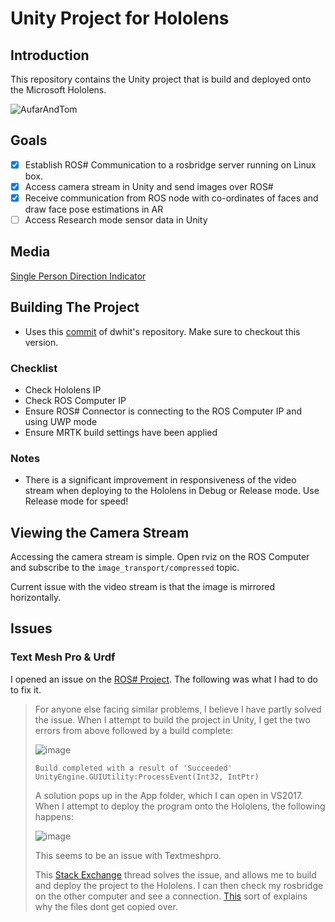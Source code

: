 # Unity Project for Hololens

## Introduction

This repository contains the Unity project that is build and deployed onto the Microsoft Hololens.

![AufarAndTom](https://github.com/alaksana96/fyp_hololens_unity/Media/aufarandtom.png "Aufar And Tom :)")

## Goals

* [x] Establish ROS# Communication to a rosbridge server running on Linux box.
* [x] Access camera stream in Unity and send images over ROS#
* [x] Receive communication from ROS node with co-ordinates of faces and draw face pose estimations in AR
* [ ] Access Research mode sensor data in Unity

## Media
[Single Person Direction Indicator](https://www.youtube.com/watch?v=IjQO026pxQg&feature=youtu.be)

## Building The Project

* Uses this [commit](https://github.com/dwhit/ros-sharp/commit/dc55bbae2bb04b946234f969d634a24ba11959af) of dwhit's repository. Make sure to checkout this version.

### Checklist

* Check Hololens IP
* Check ROS Computer IP
* Ensure ROS# Connector is connecting to the ROS Computer IP and using UWP mode
* Ensure MRTK build settings have been applied

### Notes

* There is a significant improvement in responsiveness of the video stream when deploying to the Hololens in Debug or Release mode. Use Release mode for speed!

## Viewing the Camera Stream

Accessing the camera stream is simple. Open rviz on the ROS Computer and subscribe to the `image_transport/compressed` topic.

Current issue with the video stream is that the image is mirrored horizontally.


## Issues

### Text Mesh Pro & Urdf

I opened an issue on the [ROS# Project](https://github.com/siemens/ros-sharp/issues/193). The following was what I had to do to fix it.

>For anyone else facing similar problems, I believe I have partly solved the issue. When I attempt to build the project in Unity, I get the two errors from above followed by a build complete:
>
>![image](https://user-images.githubusercontent.com/17803005/56287900-7b28f500-6115-11e9-8923-b3eba96c8d61.png)
>
>`Build completed with a result of 'Succeeded' UnityEngine.GUIUtility:ProcessEvent(Int32, IntPtr)`
>
>A solution pops up in the App folder, which I can open in VS2017. When I attempt to deploy the program onto the Hololens, the following happens:
>
>![image](https://user-images.githubusercontent.com/17803005/56287626-cb538780-6114-11e9-95f3-c7ee97ca2d19.png)
>
>This seems to be an issue with Textmeshpro.
>
>This [Stack Exchange](https://gamedev.stackexchange.com/questions/162445/upgrade-to-unity-2018-2-2f1-resulting-in-missing-file-errors-from-visual-studio) thread solves the issue, and allows me to build and deploy the project to the Hololens. I can then check my rosbridge on the other computer and see a connection. [This](https://answers.unity.com/questions/1529584/cant-use-namespace-tmpro-with-the-textmeshpro-pack.html) sort of explains why the files dont get copied over.